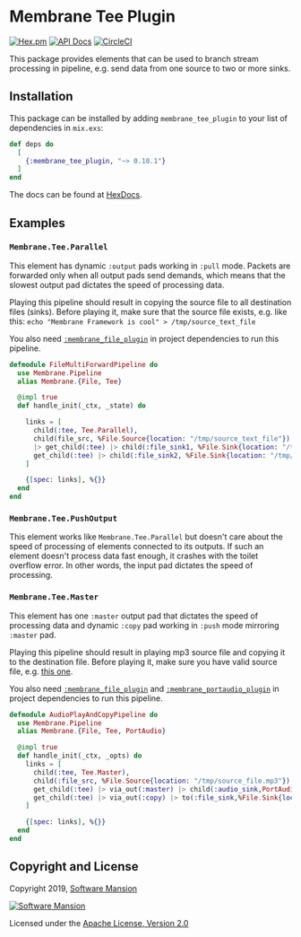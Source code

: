 # Membrane Tee Plugin

[![Hex.pm](https://img.shields.io/hexpm/v/membrane_tee_plugin.svg)](https://hex.pm/packages/membrane_tee_plugin)
[![API Docs](https://img.shields.io/badge/api-docs-yellow.svg?style=flat)](https://hexdocs.pm/membrane_tee_plugin)
[![CircleCI](https://circleci.com/gh/membraneframework/membrane_tee_plugin.svg?style=svg)](https://circleci.com/gh/membraneframework/membrane_tee_plugin)

This package provides elements that can be used to branch stream processing in pipeline, e.g. send data from one source to two or more sinks.

## Installation

This package can be installed by adding `membrane_tee_plugin` to your list of dependencies in `mix.exs`:

```elixir
def deps do
  [
    {:membrane_tee_plugin, "~> 0.10.1"}
  ]
end
```

The docs can be found at [HexDocs](https://hexdocs.pm/membrane_tee_plugin).

## Examples

### `Membrane.Tee.Parallel`

This element has dynamic `:output` pads working in `:pull` mode. Packets are forwarded
only when all output pads send demands, which means that the slowest output pad dictates
the speed of processing data.

Playing this pipeline should result in copying the source file to all destination files (sinks).
Before playing it, make sure that the source file exists, e.g. like this:
`echo "Membrane Framework is cool" > /tmp/source_text_file`

You also need [`:membrane_file_plugin`](https://github.com/membraneframework/membrane_file_plugin) in project dependencies to run this pipeline.

```elixir
defmodule FileMultiForwardPipeline do
  use Membrane.Pipeline
  alias Membrane.{File, Tee}

  @impl true
  def handle_init(_ctx, _state) do

    links = [
      child(:tee, Tee.Parallel),
      child(file_src, %File.Source{location: "/tmp/source_text_file"}) 
      |> get_child(:tee) |> child(:file_sink1, %File.Sink{location: "/tmp/destination_file1"}),
      get_child(:tee) |> child(:file_sink2, %File.Sink{location: "/tmp/destination_file2"})
    ]

    {[spec: links], %{}}
  end
end
```

### `Membrane.Tee.PushOutput`

This element works like `Membrane.Tee.Parallel` but doesn't care about the speed of processing of elements connected to its outputs.
If such an element doesn't process data fast enough, it crashes with the toilet overflow error. In other words, the input pad dictates
the speed of processing.

### `Membrane.Tee.Master`

This element has one `:master` output pad that dictates the speed of processing data
and dynamic `:copy` pad working in `:push` mode mirroring `:master` pad.

Playing this pipeline should result in playing mp3 source file and copying it to the destination file.
Before playing it, make sure you have valid source file, e.g. [this one](https://github.com/membraneframework/membrane-demo/blob/v0.3/sample.mp3).

You also need [`:membrane_file_plugin`](https://github.com/membraneframework/membrane_file_plugin) and [`:membrane_portaudio_plugin`](https://github.com/membraneframework/membrane_portaudio_plugin) in project dependencies to run this pipeline.

```elixir
defmodule AudioPlayAndCopyPipeline do
  use Membrane.Pipeline
  alias Membrane.{File, Tee, PortAudio}

  @impl true
  def handle_init(_ctx, _opts) do
    links = [
      child(:tee, Tee.Master),
      child(:file_src, %File.Source{location: "/tmp/source_file.mp3"}) |> get_child(:tee),
      get_child(:tee) |> via_out(:master) |> child(:audio_sink,PortAudio.Sink),
      get_child(:tee) |> via_out(:copy) |> to(:file_sink,%File.Sink{location: "/tmp/destination_file.mp3"})
    ]

    {[spec: links], %{}}
  end
end
```

## Copyright and License

Copyright 2019, [Software Mansion](https://swmansion.com/?utm_source=git&utm_medium=readme&utm_campaign=membrane_tee_plugin)

[![Software Mansion](https://logo.swmansion.com/logo?color=white&variant=desktop&width=200&tag=membrane-github)](https://swmansion.com/?utm_source=git&utm_medium=readme&utm_campaign=membrane_tee_plugin)

Licensed under the [Apache License, Version 2.0](LICENSE)
